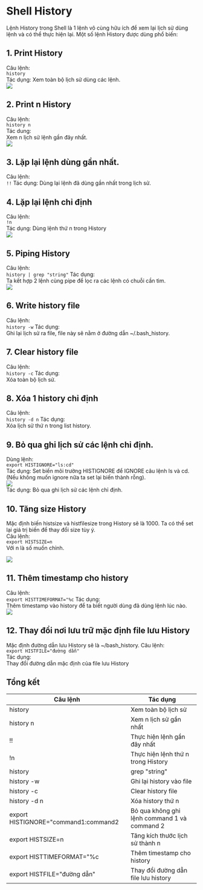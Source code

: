 ﻿# Shell History

Lệnh History trong Shell là 1 lệnh vô cùng hữu ích để xem lại lịch sử dùng lệnh và có thể thực hiện lại.
Một số lệnh History được dùng phổ biến:
## 1. Print History
Câu lệnh:  
```history```  
Tác dụng: Xem toàn bộ lịch sử dùng các lệnh.  
<img src = "../../Images/I. Working_On_The_Command_Line/3. Shell_history/Anh_1.png">

## 2. Print n History
Câu lệnh:  
```history n```  
Tác dung:  
Xem n lịch sử lệnh gần đây nhất.  
<img src = "../../Images/I. Working_On_The_Command_Line/3. Shell_history/Anh_2.png">

## 3. Lặp lại lệnh dùng gần nhất.
Câu lệnh:  
```!!```
Tác dụng: Dùng lại lệnh đã dùng gần nhất trong lịch sử.  

## 4. Lặp lại lệnh chỉ định
Câu lệnh:  
```!n```  
Tác dụng: Dùng lệnh thứ n trong History  
<img src = "../../Images/I. Working_On_The_Command_Line/3. Shell_history/Anh_3.png">

## 5. Piping History
Câu lệnh:  
```history | grep "string"```
Tác dụng:  
Ta kết hợp 2 lệnh cùng pipe để lọc ra các lệnh có chuỗi cần tìm.  
<img src = "../../Images/I. Working_On_The_Command_Line/3. Shell_history/Anh_4.png">

## 6. Write history file
Câu lệnh:  
```history -w```
Tác dụng:  
Ghi lại lịch sử ra file, file này sẽ nằm ở đường dẫn ~/.bash_history.

## 7. Clear history file
Câu lệnh:  
```history -c```
Tác dụng:  
Xóa toàn bộ lịch sử.

## 8. Xóa 1 history chỉ định
Câu lệnh:  
```history -d n```
Tác dụng:  
Xóa lịch sử thứ n trong list history.

## 9. Bỏ qua ghi lịch sử các lệnh chỉ định.
Dùng lệnh:  
```export HISTIGNORE="ls:cd"```  
Tác dụng: Set biến môi trường HISTIGNORE để IGNORE câu lệnh ls và cd. (Nếu không muốn ignore nữa ta set lại biến thành rỗng).  
<img src = "../../Images/I. Working_On_The_Command_Line/3. Shell_history/Anh_5.png">  
Tác dụng: Bỏ qua ghi lịch sử các lệnh chỉ định.  

## 10. Tăng size History
Mặc định biến histsize  và histfilesize trong History sẽ là 1000. Ta có thể set lại giá trị biến để thay đổi size tùy ý.  
Câu lệnh:  
```export HISTSIZE=n```  
Với n là số muốn chỉnh.  

<img src = "../../Images/I. Working_On_The_Command_Line/3. Shell_history/Anh_6.png">  

## 11. Thêm timestamp cho history
Câu lệnh:  
```export HISTTIMEFORMAT="%c```
Tác dụng:  
Thêm timestamp vào history để ta biết người dùng đã dùng lệnh lúc nào.  
<img src = "../../Images/I. Working_On_The_Command_Line/3. Shell_history/Anh_7.png">  

## 12. Thay đổi nơi lưu trữ mặc định file lưu History
Mặc định đường dẫn lưu History sẽ là ~/bash_history.
Câu lệnh:  
```export HISTFILE="đường dẫn"```  
Tác dụng:  
Thay đổi đường dẫn mặc định của file lưu History

## Tổng kết
| Câu lệnh | Tác dụng |
|--|--|
| history | Xem toàn bộ lịch sử |
|history n|Xem n lịch sử gần nhất|
|!!|Thực hiện lệnh gần đây nhất|
|!n|Thực hiện lệnh thứ n trong History|
|history | grep "string"|Lọc lệnh trong History|
|history -w|Ghi lại history vào file|
|history -c|Clear history file|
|history -d n|Xóa history thứ n|
|export HISTIGNORE="command1:command2|Bỏ qua không ghi lệnh command 1 và command 2|
|export HISTSIZE=n|Tăng kích thước lịch sử thành n|
|export HISTTIMEFORMAT="%c|Thêm timestamp cho history|
|export HISTFILE="đường dẫn"|Thay đổi đường dẫn file lưu history|



